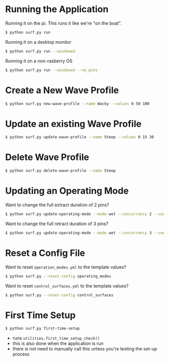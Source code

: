 # Running the Application

Running it on the pi. This runs it like we're "on the boat".

```bash
$ python surf.py run
```

Running it on a desktop monitor

```bash
$ python surf.py run --windowed
```

Running it on a non-rasberry OS

```bash
$ python surf.py run --windowed --no_pins
```

# Create a New Wave Profile

```bash
$ python surf.py new-wave-profile --name Wacky --values 0 50 100
```

# Update an existing Wave Profile

```bash
$ python surf.py update-wave-profile --name Steep --values 0 15 30
```

# Delete Wave Profile

```bash
$ python surf.py delete-wave-profile --name Steep
```

# Updating an Operating Mode

Want to change the full extract duration of 2 pins?

```bash
$ python surf.py update-operating-mode --mode wet --concurrency 2 --context deploy --value 3.45
```

Want to change the full retract duration of 3 pins?

```bash
$ python surf.py update-operating-mode --mode wet --concurrency 3 --context withdraw --value 6.00
```

# Reset a Config File

Want to reset `operation_modes.yml` to the template values?

```bash
$ python surf.py --reset-config operating_modes
```

Want to reset `control_surfaces.yml` to the template values?

```bash
$ python surf.py --reset-config control_surfaces
```

# First Time Setup

```bash
$ python surf.py first-time-setup
```

* runs `utilities.first_time_setup_check()`
* this is also done when the application is run
* there is not need to manually call this unless you're testing the set-up process